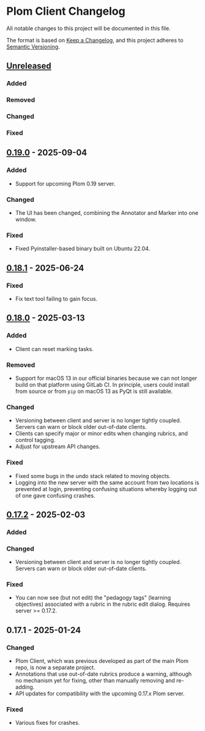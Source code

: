 # Plom Client Changelog

All notable changes to this project will be documented in this file.

The format is based on [Keep a Changelog](https://keepachangelog.com/en/1.0.0/),
and this project adheres to [Semantic Versioning](https://semver.org/spec/v2.0.0.html).


## [Unreleased]

### Added

### Removed

### Changed

### Fixed



## [0.19.0] - 2025-09-04

### Added
* Support for upcoming Plom 0.19 server.

### Changed
* The UI has been changed, combining the Annotator and Marker into one window.

### Fixed
* Fixed Pyinstaller-based binary built on Ubuntu 22.04.



## [0.18.1] - 2025-06-24

### Fixed
* Fix text tool failing to gain focus.



## [0.18.0] - 2025-03-13

### Added
* Client can reset marking tasks.

### Removed
* Support for macOS 13 in our official binaries because we can not longer build on that platform using GitLab CI.  In principle, users could install from source or from `pip` on macOS 13 as PyQt is still available.

### Changed
* Versioning between client and server is no longer tightly coupled.  Servers can warn or block older out-of-date clients.
* Clients can specify major or minor edits when changing rubrics, and control tagging.
* Adjust for upstream API changes.

### Fixed
* Fixed some bugs in the undo stack related to moving objects.
* Logging into the new server with the same account from two locations is prevented at login, preventing confusing situations whereby logging out of one gave confusing crashes.



## [0.17.2] - 2025-02-03

### Added

### Changed
* Versioning between client and server is no longer tightly coupled.  Servers can warn or block older out-of-date clients.

### Fixed
* You can now see (but not edit) the "pedagogy tags" (learning objectives) associated with a rubric in the rubric edit dialog.  Requires server >= 0.17.2.


## 0.17.1 - 2025-01-24

### Changed
* Plom Client, which was previous developed as part of the main Plom repo, is now a separate project.
* Annotations that use out-of-date rubrics produce a warning, although no mechanism yet for fixing, other than manually removing and re-adding.
* API updates for compatibility with the upcoming 0.17.x Plom server.

### Fixed
* Various fixes for crashes.


[Unreleased]: https://gitlab.com/plom/plom-client/-/compare/v0.19.0...main
[0.19.0]: https://gitlab.com/plom/plom-client/-/compare/v0.18.1...v0.19.0
[0.18.1]: https://gitlab.com/plom/plom-client/-/compare/v0.18.0...v0.18.1
[0.18.0]: https://gitlab.com/plom/plom-client/-/compare/v0.17.2...v0.18.0
[0.17.2]: https://gitlab.com/plom/plom-client/-/compare/v0.17.1...v0.17.2
